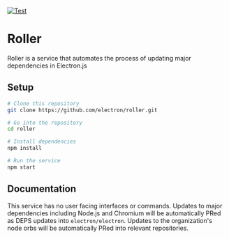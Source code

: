 [![Test](https://github.com/electron/roller/actions/workflows/test.yml/badge.svg)](https://github.com/electron-roller/actions/workflows/test.yml)

# Roller

Roller is a service that automates the process of updating major dependencies in Electron.js

## Setup

```sh
# Clone this repository
git clone https://github.com/electron/roller.git

# Go into the repository
cd roller

# Install dependencies
npm install

# Run the service
npm start
```

## Documentation

This service has no user facing interfaces or commands. Updates to major dependencies
including Node.js and Chromium will be automatically PRed as DEPS updates
into `electron/electron`. Updates to the organization's node orbs will be automatically
PRed into relevant repositories.